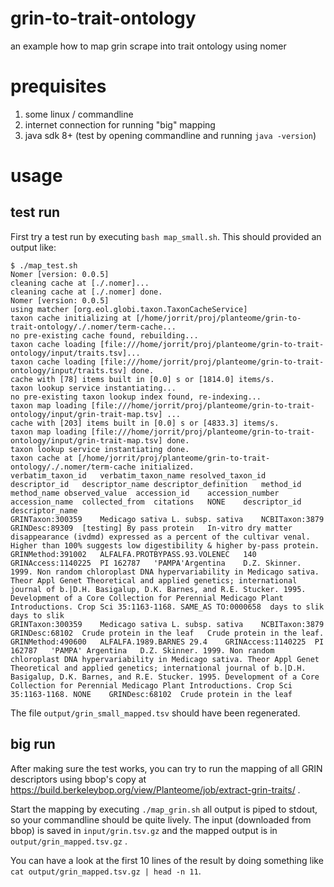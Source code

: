 # grin-to-trait-ontology
an example how to map grin scrape into trait ontology using nomer

# prequisites 

1. some linux / commandline 
2. internet connection for running "big" mapping
3. java sdk 8+ (test by opening commandline and running ```java -version```)

# usage

## test run

First try a test run by executing ```bash map_small.sh```. This should provided an output like:

```
$ ./map_test.sh 
Nomer [version: 0.0.5]
cleaning cache at [./.nomer]...
cleaning cache at [./.nomer] done.
Nomer [version: 0.0.5]
using matcher [org.eol.globi.taxon.TaxonCacheService]
taxon cache initializing at [/home/jorrit/proj/planteome/grin-to-trait-ontology/./.nomer/term-cache...
no pre-existing cache found, rebuilding...
taxon cache loading [file:///home/jorrit/proj/planteome/grin-to-trait-ontology/input/traits.tsv]...
taxon cache loading [file:///home/jorrit/proj/planteome/grin-to-trait-ontology/input/traits.tsv] done.
cache with [78] items built in [0.0] s or [1814.0] items/s.
taxon lookup service instantiating...
no pre-existing taxon lookup index found, re-indexing...
taxon map loading [file:///home/jorrit/proj/planteome/grin-to-trait-ontology/input/grin-trait-map.tsv] ...
cache with [203] items built in [0.0] s or [4833.3] items/s.
taxon map loading [file:///home/jorrit/proj/planteome/grin-to-trait-ontology/input/grin-trait-map.tsv] done.
taxon lookup service instantiating done.
taxon cache at [/home/jorrit/proj/planteome/grin-to-trait-ontology/./.nomer/term-cache initialized.
verbatim_taxon_id   verbatim_taxon_name resolved_taxon_id   descriptor_id   descriptor_name descriptor_definition   method_id   method_name observed_value  accession_id    accession_number    accession_name  collected_from  citations   NONE    descriptor_id   descriptor_name         
GRINTaxon:300359    Medicago sativa L. subsp. sativa    NCBITaxon:3879  GRINDesc:89309  [testing] By pass protein   In-vitro dry matter disappearance (ivdmd) expressed as a percent of the cultivar venal.  Higher than 100% suggests low digestibility & higher by-pass protein.  GRINMethod:391002   ALFALFA.PROTBYPASS.93.VOLENEC   140 GRINAccess:1140225  PI 162787   'PAMPA'Argentina    D.Z. Skinner. 1999. Non random chloroplast DNA hypervariability in Medicago sativa. Theor Appl Genet Theoretical and applied genetics; international journal of b.|D.H. Basigalup, D.K. Barnes, and R.E. Stucker. 1995. Development of a Core Collection for Perennial Medicago Plant Introductions. Crop Sci 35:1163-1168. SAME_AS TO:0000658  days to slik            days to slik                            
GRINTaxon:300359    Medicago sativa L. subsp. sativa    NCBITaxon:3879  GRINDesc:68102  Crude protein in the leaf   Crude protein in the leaf.  GRINMethod:490600   ALFALFA.1989.BARNES 29.4    GRINAccess:1140225  PI 162787   'PAMPA' Argentina   D.Z. Skinner. 1999. Non random chloroplast DNA hypervariability in Medicago sativa. Theor Appl Genet Theoretical and applied genetics; international journal of b.|D.H. Basigalup, D.K. Barnes, and R.E. Stucker. 1995. Development of a Core Collection for Perennial Medicago Plant Introductions. Crop Sci 35:1163-1168. NONE    GRINDesc:68102  Crude protein in the leaf           
```

The file ```output/grin_small_mapped.tsv``` should have been regenerated.

## big run 

After making sure the test works, you can try to run the mapping of all GRIN descriptors using bbop's copy at https://build.berkeleybop.org/view/Planteome/job/extract-grin-traits/ .

Start the mapping by executing ```./map_grin.sh``` all output is piped to stdout, so your commandline should be quite lively. The input (downloaded from bbop) is saved in ```input/grin.tsv.gz``` and the mapped output is in ```output/grin_mapped.tsv.gz``` .

You can have a look at the first 10 lines of the result by doing something like ```cat output/grin_mapped.tsv.gz | head -n 11```.
